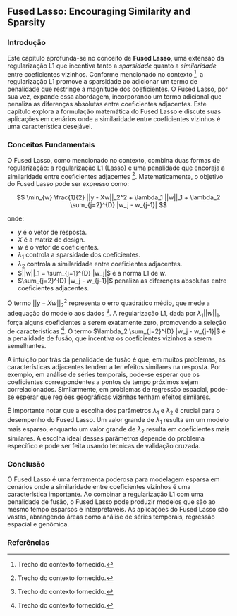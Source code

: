 ## Fused Lasso: Encouraging Similarity and Sparsity

### Introdução
Este capítulo aprofunda-se no conceito de **Fused Lasso**, uma extensão da regularização L1 que incentiva tanto a *sparsidade* quanto a *similaridade* entre coeficientes vizinhos. Conforme mencionado no contexto [^1], a regularização L1 promove a sparsidade ao adicionar um termo de penalidade que restringe a magnitude dos coeficientes. O Fused Lasso, por sua vez, expande essa abordagem, incorporando um termo adicional que penaliza as diferenças absolutas entre coeficientes adjacentes. Este capítulo explora a formulação matemática do Fused Lasso e discute suas aplicações em cenários onde a similaridade entre coeficientes vizinhos é uma característica desejável.

### Conceitos Fundamentais
O Fused Lasso, como mencionado no contexto, combina duas formas de regularização: a regularização L1 (Lasso) e uma penalidade que encoraja a similaridade entre coeficientes adjacentes [^1]. Matematicamente, o objetivo do Fused Lasso pode ser expresso como:

$$ \min_{w} \frac{1}{2} ||y - Xw||_2^2 + \lambda_1 ||w||_1 + \lambda_2 \sum_{j=2}^{D} |w_j - w_{j-1}| $$

onde:
- $y$ é o vetor de resposta.
- $X$ é a matriz de design.
- $w$ é o vetor de coeficientes.
- $\lambda_1$ controla a sparsidade dos coeficientes.
- $\lambda_2$ controla a similaridade entre coeficientes adjacentes.
- $||w||_1 = \sum_{j=1}^{D} |w_j|$ é a norma L1 de $w$.
- $\sum_{j=2}^{D} |w_j - w_{j-1}|$ penaliza as diferenças absolutas entre coeficientes adjacentes.

O termo $||y - Xw||_2^2$ representa o erro quadrático médio, que mede a adequação do modelo aos dados [^1]. A regularização L1, dada por $\lambda_1 ||w||_1$, força alguns coeficientes a serem exatamente zero, promovendo a seleção de características [^1]. O termo $\lambda_2 \sum_{j=2}^{D} |w_j - w_{j-1}|$ é a penalidade de fusão, que incentiva os coeficientes vizinhos a serem semelhantes.

A intuição por trás da penalidade de fusão é que, em muitos problemas, as características adjacentes tendem a ter efeitos similares na resposta. Por exemplo, em análise de séries temporais, pode-se esperar que os coeficientes correspondentes a pontos de tempo próximos sejam correlacionados. Similarmente, em problemas de regressão espacial, pode-se esperar que regiões geográficas vizinhas tenham efeitos similares.

É importante notar que a escolha dos parâmetros $\lambda_1$ e $\lambda_2$ é crucial para o desempenho do Fused Lasso. Um valor grande de $\lambda_1$ resulta em um modelo mais esparso, enquanto um valor grande de $\lambda_2$ resulta em coeficientes mais similares. A escolha ideal desses parâmetros depende do problema específico e pode ser feita usando técnicas de validação cruzada.

### Conclusão

O Fused Lasso é uma ferramenta poderosa para modelagem esparsa em cenários onde a similaridade entre coeficientes vizinhos é uma característica importante. Ao combinar a regularização L1 com uma penalidade de fusão, o Fused Lasso pode produzir modelos que são ao mesmo tempo esparsos e interpretáveis. As aplicações do Fused Lasso são vastas, abrangendo áreas como análise de séries temporais, regressão espacial e genômica.

### Referências
[^1]: Trecho do contexto fornecido.
<!-- END -->